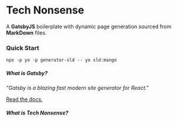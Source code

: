 # Tech Nonsense

A **GatsbyJS** boilerplate with dynamic page generation sourced from **MarkDown** files.

### Quick Start

```
npx -p yo -p generator-sld -- yo sld:mango
```


##### What is Gatsby?

_"Gatsby is a blazing fast modern site generator for React."_ 

[Read the docs.](https://www.gatsbyjs.org/docs/)

##### What is Tech Nonsense?

